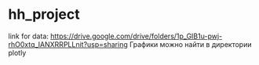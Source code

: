 # hh_project
link for data: https://drive.google.com/drive/folders/1p_GIB1u-pwj-rhO0xtq_IANXRRPLLnit?usp=sharing
Графики можно найти в директории plotly

